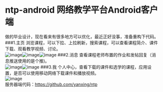 ntp-android 网络教学平台Android客户端
===========
做的毕业设计，现在看来有很多地方可以优化，最近正好没事，准备重构下代码。
<br> 
###1.主页
浏览课程，可以下拉、上拉刷新，搜索课程，可以查看课程简介、课件下载、观看教学视频、讨论。<br>
![image](https://github.com/yanxing/ntp-android/raw/master/image/1_1.png)![image](https://github.com/yanxing/ntp-android/raw/master/image/1_2.png)![image](https://github.com/yanxing/ntp-android/raw/master/image/1_3.png)
###2.消息
查看课程老师布置的作业和发帖回复（消息推送使用的是个推)。<br>
![image](https://github.com/yanxing/ntp-android/raw/master/image/2_1.png)![image](https://github.com/yanxing/ntp-android/raw/master/image/2_2.png)
###3.我
个人中心，查看下载的课件和选学的课程，应用设置，是否可以使用移动网络下载课件和播放视频。<br>
![image](https://github.com/yanxing/ntp-android/raw/master/image/3_1.png)
<br>
服务器端代码：https://github.com/yanxing/ntp
    
